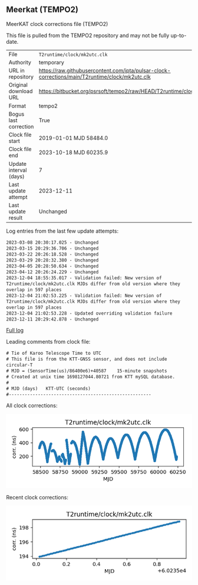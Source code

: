 
## Meerkat (TEMPO2)

MeerKAT clock corrections file (TEMPO2)

This file is pulled from the TEMPO2 repository and may not be fully
up-to-date.

|     |     |
|:--- |:--- |
| File | `T2runtime/clock/mk2utc.clk` |
| Authority | temporary |
| URL in repository | <https://raw.githubusercontent.com/ipta/pulsar-clock-corrections/main/T2runtime/clock/mk2utc.clk> |
| Original download URL | <https://bitbucket.org/psrsoft/tempo2/raw/HEAD/T2runtime/clock/mk2utc.clk> |
| Format | tempo2 |
| Bogus last correction | True |
| Clock file start | 2019-01-01 MJD 58484.0 |
| Clock file end | 2023-10-18 MJD 60235.9 |
| Update interval (days) | 7 |
| Last update attempt | 2023-12-11 |
| Last update result | Unchanged |

Log entries from the last few update attempts:
```
2023-03-08 20:30:17.025 - Unchanged
2023-03-15 20:29:36.706 - Unchanged
2023-03-22 20:26:18.528 - Unchanged
2023-03-29 20:28:32.380 - Unchanged
2023-04-05 20:28:50.634 - Unchanged
2023-04-12 20:26:24.229 - Unchanged
2023-12-04 18:55:35.017 - Validation failed: New version of T2runtime/clock/mk2utc.clk MJDs differ from old version where they overlap in 597 places
2023-12-04 21:02:53.225 - Validation failed: New version of T2runtime/clock/mk2utc.clk MJDs differ from old version where they overlap in 597 places
2023-12-04 21:02:53.228 - Updated overriding validation failure
2023-12-11 20:29:42.878 - Unchanged
```
[Full log](https://raw.githubusercontent.com/ipta/pulsar-clock-corrections/main/log/T2runtime/clock/mk2utc.clk.log)

Leading comments from clock file:

    # Tie of Karoo Telescope Time to UTC
    # This file is from the KTT-GNSS sensor, and does not include circular-T
    # MJD = (SensorTime(us)/86400e6)+40587    15-minute snapshots
    # Created at unix time 1698127044.80721 from KTT mySQL database.
    #
    # MJD (days)   KTT-UTC (seconds)
    #------------------------------------------------------



All clock corrections:

![plot of all clock corrections](mk2utc.clk.png "All corrections")

Recent clock corrections:

![plot of recent clock corrections](mk2utc.clk.short.png "Recent corrections")

